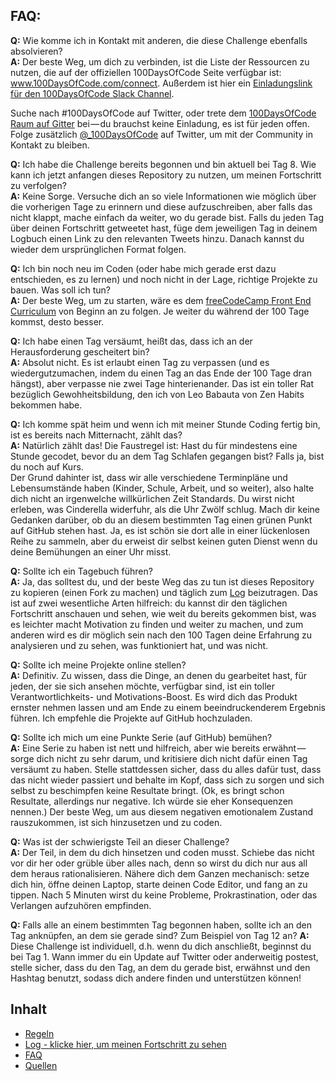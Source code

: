 ## FAQ:
  **Q:** Wie komme ich in Kontakt mit anderen, die diese Challenge ebenfalls absolvieren?  
  **A:** Der beste Weg, um dich zu verbinden, ist die Liste der Ressourcen zu nutzen, die auf der offiziellen 100DaysOfCode Seite verfügbar ist:
  www.100DaysOfCode.com/connect. Außerdem ist hier ein [Einladungslink für den 100DaysOfCode Slack Channel](https://join.slack.com/t/100xcode/shared_invite/enQtMzA2NzUyODY4MTgyLWM2NzMzYzBmZTcwOTk0MzM2YTI5OWQzM2M3ZTVjZTUyMTE0NDk3ZjdiZmExNGU5Mjg3ODgzZTQxODI3YTNjZjA).
  
  Suche nach #100DaysOfCode auf Twitter, oder trete dem [100DaysOfCode Raum auf Gitter](https://gitter.im/Kallaway/100DaysOfCode) bei — du brauchst keine Einladung, es ist für jeden offen. Folge zusätzlich [@_100DaysOfCode](https://twitter.com/_100DaysOfCode) auf Twitter, um mit der Community in Kontakt zu bleiben.

  **Q:** Ich habe die Challenge bereits begonnen und bin aktuell bei Tag 8. Wie kann ich jetzt anfangen dieses Repository zu nutzen, um meinen Fortschritt zu verfolgen?  
  **A:** Keine Sorge. Versuche dich an so viele Informationen wie möglich über die vorherigen Tage zu erinnern und diese aufzuschreiben, aber falls das nicht klappt, mache einfach da weiter, wo du gerade bist. Falls du jeden Tag über deinen Fortschritt getweetet hast, füge dem jeweiligen Tag in deinem Logbuch einen Link zu den relevanten Tweets hinzu. Danach kannst du wieder dem ursprünglichen Format folgen.

  **Q:** Ich bin noch neu im Coden (oder habe mich gerade erst dazu entschieden, es zu lernen) und noch nicht in der Lage, richtige Projekte zu bauen. Was soll ich tun?  
  **A:** Der beste Weg, um zu starten, wäre es dem [freeCodeCamp Front End Curriculum](https://www.freecodecamp.com/) von Beginn an zu folgen. Je weiter du während der 100 Tage kommst, desto besser.  

  **Q:** Ich habe einen Tag versäumt, heißt das, dass ich an der Herausforderung gescheitert bin?  
  **A:** Absolut nicht. Es ist erlaubt einen Tag zu verpassen (und es wiedergutzumachen, indem du einen Tag an das Ende der 100 Tage dran hängst), aber verpasse nie zwei Tage hinterienander. Das ist ein toller Rat bezüglich Gewohheitsbildung, den ich von Leo Babauta von Zen Habits bekommen habe.  

  **Q:** Ich komme spät heim und wenn ich mit meiner Stunde Coding fertig bin, ist es bereits nach Mitternacht, zählt das?  
  **A:** Natürlich zählt das! Die Faustregel ist: Hast du für mindestens eine Stunde gecodet, bevor du an dem Tag Schlafen gegangen bist? Falls ja, bist du noch auf Kurs.  
  Der Grund dahinter ist, dass wir alle verschiedene Terminpläne und Lebensumstände haben (Kinder, Schule, Arbeit, und so weiter), also halte dich nicht an irgenwelche willkürlichen Zeit Standards. Du wirst nicht erleben, was Cinderella widerfuhr, als die Uhr Zwölf schlug.
  Mach dir keine Gedanken darüber, ob du an diesem bestimmten Tag einen grünen Punkt auf GitHub stehen hast. Ja, es ist schön sie dort alle in einer lückenlosen Reihe zu sammeln, aber du erweist dir selbst keinen guten Dienst wenn du deine Bemühungen an einer Uhr misst.

  **Q:** Sollte ich ein Tagebuch führen?  
  **A:** Ja, das solltest du, und der beste Weg das zu tun ist dieses Repository zu kopieren (einen Fork zu machen) und täglich zum [Log](log.md) beizutragen. Das ist auf zwei wesentliche Arten hilfreich: du kannst dir den täglichen Fortschritt anschauen und sehen, wie weit du bereits gekommen bist, was es leichter macht Motivation zu finden und weiter zu machen, und zum anderen wird es dir möglich sein nach den 100 Tagen deine Erfahrung zu analysieren und zu sehen, was funktioniert hat, und was nicht.

  **Q:** Sollte ich meine Projekte online stellen?  
  **A:** Definitiv. Zu wissen, dass die Dinge, an denen du gearbeitet hast, für jeden, der sie sich ansehen möchte, verfügbar sind, ist ein toller Verantwortlichkeits- und Motivations-Boost. Es wird dich das Produkt ernster nehmen lassen und am Ende zu einem beeindruckenderem Ergebnis führen. Ich empfehle die Projekte auf GitHub hochzuladen.

  **Q:** Sollte ich mich um eine Punkte Serie (auf GitHub) bemühen?  
  **A:** Eine Serie zu haben ist nett und hilfreich, aber wie bereits erwähnt — sorge dich nicht zu sehr darum, und kritisiere dich nicht dafür einen Tag versäumt zu haben. Stelle stattdessen sicher, dass du alles dafür tust, dass das nicht wieder passiert und behalte im Kopf, dass sich zu sorgen und sich selbst zu beschimpfen keine Resultate bringt. (Ok, es bringt schon Resultate, allerdings nur negative. Ich würde sie eher Konsequenzen nennen.) Der beste Weg, um aus diesem negativen emotionalem Zustand rauszukommen, ist sich hinzusetzen und zu coden.

  **Q:** Was ist der schwierigste Teil an dieser Challenge?  
  **A:** Der Teil, in dem du dich hinsetzen und coden musst. Schiebe das nicht vor dir her oder grüble über alles nach, denn so wirst du dich nur aus all dem heraus rationalisieren. Nähere dich dem Ganzen mechanisch: setze dich hin, öffne deinen Laptop, starte deinen Code Editor, und fang an zu tippen. Nach 5 Minuten wirst du keine Probleme, Prokrastination, oder das Verlangen aufzuhören empfinden.  

  **Q:** Falls alle an einem bestimmten Tag begonnen haben, sollte ich an den Tag anknüpfen, an dem sie gerade sind? Zum Beispiel von Tag 12 an?
  **A:** Diese Challenge ist individuell, d.h. wenn du dich anschließt, beginnst du bei Tag 1. Wann immer du ein Update auf Twitter oder anderweitig postest, stelle sicher, dass du den Tag, an dem du gerade bist, erwähnst und den Hashtag benutzt, sodass dich andere finden und unterstützen können!

## Inhalt
* [Regeln](regeln.md)
* [Log - klicke hier, um meinen Fortschritt zu sehen](log-de.md)
* [FAQ](FAQ-de.md)
* [Quellen](quellen.md)

